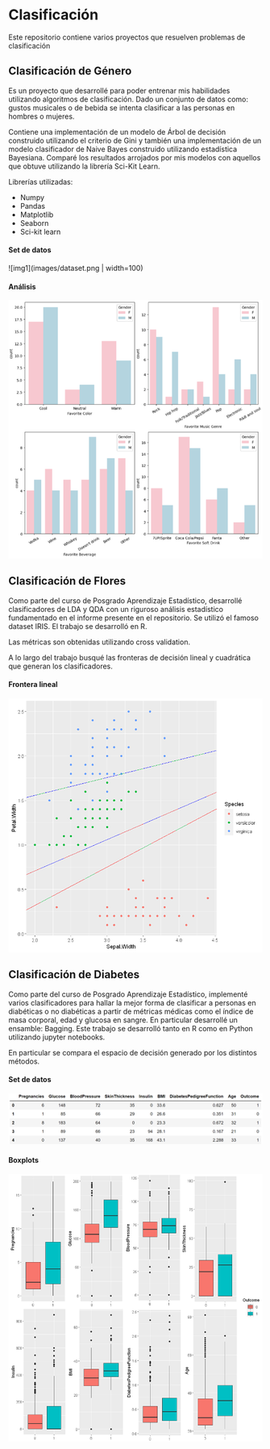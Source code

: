 # Clasificación

Este repositorio contiene varios proyectos que resuelven problemas de clasificación 

## Clasificación de Género

Es un proyecto que desarrollé para poder entrenar mis habilidades utilizando algoritmos de clasificación. Dado un conjunto de datos como: gustos musicales o de bebida se intenta clasificar a las personas en hombres o mujeres.

Contiene una implementación de un modelo de Árbol de decisión construido utilizando el criterio de Gini y también una implementación de un modelo clasificador de Naive Bayes construido utilizando estadística Bayesiana. Comparé los resultados arrojados por mis modelos con aquellos que obtuve utilizando la librería Sci-Kit Learn.

Librerías utilizadas:

* Numpy
* Pandas
* Matplotlib
* Seaborn
* Sci-kit learn

#### Set de datos
![img1](images/dataset.png | width=100)

#### Análisis
![img1](images/graph1.png)

## Clasificación de Flores

Como parte del curso de Posgrado Aprendizaje Estadístico, desarrollé clasificadores de LDA y QDA con un riguroso análisis estadístico fundamentado en el informe presente en el repositorio. Se utilizó el famoso dataset IRIS. El trabajo se desarrolló en R. 

Las métricas son obtenidas utilizando cross validation. 

A lo largo del trabajo busqué las fronteras de decisión lineal y cuadrática que generan los clasificadores.

#### Frontera lineal
![img1](images/graph2.png)

## Clasificación de Diabetes

Como parte del curso de Posgrado Aprendizaje Estadístico, implementé varios clasificadores para hallar la mejor forma de clasificar a personas en diabéticas o no diabéticas a partir de métricas médicas como el índice de masa corporal, edad y glucosa en sangre. En particular desarrollé un ensamble: Bagging. Este trabajo se desarrolló tanto en R como en Python utilizando jupyter notebooks.

En particular se compara el espacio de decisión generado por los distintos métodos.

#### Set de datos
![img1](images/dataset2.png)

#### Boxplots
![img1](images/graph3.png)
